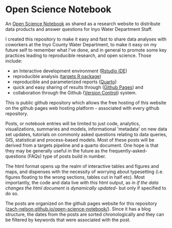 # Open Science Notebook

An [Open Science Notebook](https://zach-nelson.github.io/open-science-notebook/) as shared as a research website to distribute data products and answer questions for Inyo Water Department Staff.

I created this repository to make it easy and fast to share data analyses with coworkers at the Inyo County Water Department, to make it easy on my future self to remember what I've done, and in general to promote some key practices leading to reproducible research, and open science. Those include:

-   an Interactive development environment ([Rstudio IDE](https://posit.co/products/open-source/rstudio/))
-   reproducible analysis ([targets R package](https://books.ropensci.org/targets/))
-   reproducible and parameterized reports ([Quarto](https://quarto.org/))
-   quick and easy sharing of results through ([Github Pages](https://pages.github.com/)) and
-   collaboration through the Github ([Version Control](https://happygitwithr.com/index.html)) system.

This is public github repository which allows the free hosting of this website on the github pages web hosting platform - associated with every github repository.

Posts, or notebook entries will be limited to just code, analytics, visualizations, summaries and models, informational 'metadata' on new data set updates, tutorials on commonly asked questions relating to data queries, GIS, statistical and process-based models. Most of these posts will be derived from a targets pipeline and a quarto document. One hope is that they may be generally useful in the future as the frequently-asked-questions (FAQs) type of posts build in number.

The html format opens up the realm of interactive tables and figures and maps, and dispenses with the necessity of worrying about typesetting (i.e. figures floating to the wrong sections, tables cut in half etc). Most importantly, the code and data live with this html output, as in *if the data changes the html document is dynamically updated*- but only if specified to do so.

The posts are organized on the github pages website for this repository ([zach-nelson.github.io/open-science-notebook/](https://zach-nelson.github.io/open-science-notebook/)). Since it has a blog structure, the dates from the posts are sorted chronologically and they can be filtered by keywords that were associated with the post.
